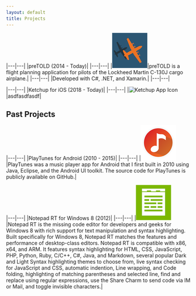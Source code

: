 ```yaml
---
layout: default
title: Projects
---
```



|---|---|
|preTOLD (2014 - Today)|
|---|---|
|![preTOLD App Icon](/assets/images/projects/pretold/pretold-app-icon-96.png)|preTOLD is a flight planning application for pilots of the Lockheed Martin C-130J cargo airplane.|
|---|---|
|Developed with C#, .NET, and Xamarin.|
|---|---|

|---|---|
|Ketchup for iOS (2018 - Today)|
|---|---|
|![Ketchup App Icon](/assets/images/projects/ketchup/notepadrt-app-icon-96.png)|asdfasdfasdf|


## Past Projects

|---|---|
|PlayTunes for Android (2010 - 2015)|
|---|---|
|![PlayTunes App Icon](/assets/images/projects/playtunes/playtunes3-app-icon-96.png)|PlayTunes was a music player app for Android that I first built in 2010 using Java, Eclipse, and the Android UI toolkit. The source code for PlayTunes is publicly available on GitHub.|


|---|---|
|Notepad RT for Windows 8 (2012)|
|---|---|
|![Notepad RT App Icon](/assets/images/projects/notepadrt/notepadrt-app-icon-96.png)|Notepad RT is the missing code editor for developers and geeks for Windows 8 with rich support for text manipulation and syntax highlighting. Built specifically for Windows 8, Notepad RT matches the features and performance of desktop-class editors. Notepad RT is compatible with x86, x64, and ARM. It features syntax highlighting for HTML, CSS, JavaScript, PHP, Python, Ruby, C/C++, C#, Java, and Markdown, several popular Dark and Light Syntax highlighting themes to choose from, live syntax checking for JavaScript and CSS, automatic indention, Line wrapping, and Code folding, highlighting of matching parentheses and selected line, find and replace using regular expressions, use the Share Charm to send code via IM or Mail, and toggle invisible characters.|

